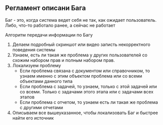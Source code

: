 ## Регламент описани Бага

Баг - это, когда система ведет себя не так, как ожидает пользователь. Либо, что-то работало ранее, а сейчас не работает

Алгоритм передачи информации по Багу

1. Делаем подробный скриншот или видео записть некорректного поведения системы
2. Узнаем, есть ли такая же проблема у других пользователей со схожим набором прав и полным набором прав.
3. Локализуем проблему
    * Если проблема связана с документом или справочником, то узнаем именно с этим объектом проблема или со всеми объектами данного типа
    * Если проблема с задачей, то узнаем, только с этой задачей или со всеми. Только с задачами этого этапа или с задачами всех этапов
    * Если проблема с отчетом, то узнаем есть ли такая же проблема с другими отчетами
4. Описываем все вышеуказанное, чтобы локализовать Баг и быстрее найти его источник